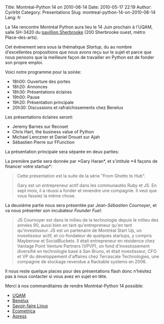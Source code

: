 Title: Montréal-Python 14 on 2010-06-14
Date: 2010-05-17 22:19
Author: Cyrilrbt
Category: Presentations
Slug: montreal-python-14-on-2010-06-14
Lang: fr

La 14e rencontre Montréal Python aura lieu le 14 Juin prochain à l'UQAM,
salle SH-3420 du [pavillion Sherbrooke][] (200 Sherbrooke ouest, métro
Place-des-arts).

Cet événement sera sous la thématique *Startup*, du au nombre
d'excellentes propositions que nous avons reçu sur le sujet et parce que
nous pensons que la meilleure façon de travailler en Python est de
fonder son propre emploi.

Voici notre programme pour la soirée:

-   18h00: Ouverture des portes
-   18h20: Annonces
-   18h30: Présentations éclaires
-   19h00: Pause
-   19h20: Présentation principale
-   20h30: Discussions et rafraîchissements chez Benelux

Les présentations éclaires seront:

-   Jeremy Barnes sur Recoset
-   Chris Hart, the business value of Python
-   Michael Lenczner et Daniel Drouet sur Ajah
-   Sébastien Pierre sur FFunction

La présentation principale sera séparée en deux parties:

</p>
<p>
La première partie sera donnée par *Gary Haran*, et s'intitule *4 façons
de financer votre startup*:

> Cette présentation est la suite de la série "From Ghetto to Hub".
> </p>
> <p>
> Gary est un entrepreneur actif dans les communautés Ruby et JS. En
> sept mois, il a réussi a fonder et revendre une compagnie. Il veut que
> vous fassiez la même chose.

La deuxième partie nous sera présentée par *Jean-Sébastien Cournoyer*,
et va nous présenter son incubateur *Founder Fuel*:

> JS Cournoyer est dans le milieu de la technologie depuis le milieu des
> années 90, aussi bien en tant qu'entrepreneur qu'en tant
> qu'investisseur. JS est un partenaire de Montréal Start Up, un
> investisseur actif, et co-fondateur de quelques startups, y compris
> Maybenow et SocialBuckets. Il était entrepreneur en résidence chez
> Vantage Point Venture Partners (VPVP), un fond d'investissement
> diversifié en technologie basé à San Bruno, et était investisseur, CFO
> et VP du développement d'affaires chez Terrascale Technologies, une
> compagnie de stockage revendue a Rackable systems en 2006.

Il nous reste quelque places pour des présentations flash donc n’hésitez
pas à nous contacter si vous avez en sujet en tête.

</p>
Merci à nos commanditaires de rendre Montréal-Python 14 possible:

-   [UQAM][]
-   [Benelux][]
-   [Savoir-faire Linux][]
-   [Ecometrica][]
-   [Apress][]

<!--:-->

</p>

  [pavillion Sherbrooke]: http://www.uqam.ca/campus/pavillons/sh.htm
  [UQAM]: http://uqam.ca
  [Benelux]: http://www.brasseriebenelux.com/
  [Savoir-faire Linux]: http://savoirfairelinux.com/
  [Ecometrica]: http://ecometrica.ca/
  [Apress]: http://apress.com/
